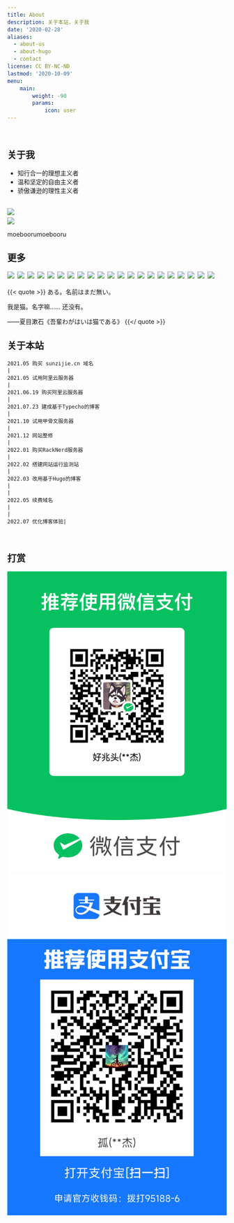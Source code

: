 ```yaml
---
title: About
description: 关于本站，关于我
date: '2020-02-28'
aliases:
  - about-us
  - about-hugo
  - contact
license: CC BY-NC-ND
lastmod: '2020-10-09'
menu:
    main: 
        weight: -90
        params:
            icon: user
---
```

<br>

## 关于我
- 知行合一的理想主义者
- 温和坚定的自由主义者
- 骄傲谦逊的理性主义者
<br>
<img src="https://moe-counter.glitch.me/get/@sunzijie?theme=moeboorumoebooru">
<br>
<img src="https://github-readme-stats.vercel.app/api?username=sunzijie&show_icons=true&theme=tokyonight" width="50%" align="center" />

moeboorumoebooru

## 更多
<div><img src="https://img.shields.io/badge/Edge-0078D7?style=for-the-badge&amp;logo=Microsoft-edge&amp;logoColor=white"> <img src="https://img.shields.io/badge/Google%20Chrome-4285F4?style=for-the-badge&amp;logo=GoogleChrome&amp;logoColor=white"> <img src="https://img.shields.io/badge/google%20assistant-4285F4?style=for-the-badge&amp;logo=google%20assistant&amp;logoColor=white"> <img src="https://img.shields.io/badge/github%20actions-%232671E5.svg?style=for-the-badge&amp;logo=githubactions&amp;logoColor=white"> <img src="https://img.shields.io/badge/adobe-%23FF0000.svg?style=for-the-badge&amp;logo=adobe&amp;logoColor=white"> <img src="https://img.shields.io/badge/figma-%23F24E1E.svg?style=for-the-badge&amp;logo=figma&amp;logoColor=white"> <img src="https://img.shields.io/badge/AlibabaCloud-%23FF6701.svg?style=for-the-badge&amp;logo=alibabacloud&amp;logoColor=white"> <img src="https://img.shields.io/badge/Cloudflare-F38020?style=for-the-badge&amp;logo=Cloudflare&amp;logoColor=white"> <img src="https://img.shields.io/badge/heroku-%23430098.svg?style=for-the-badge&amp;logo=heroku&amp;logoColor=white"> <img src="https://img.shields.io/badge/vercel-%23000000.svg?style=for-the-badge&amp;logo=vercel&amp;logoColor=white"> <img src="https://img.shields.io/badge/Visual%20Studio%20Code-0078d7.svg?style=for-the-badge&amp;logo=visual-studio-code&amp;logoColor=white"> <img src="https://img.shields.io/badge/html5-%23E34F26.svg?style=for-the-badge&amp;logo=html5&amp;logoColor=white"> <img src="https://img.shields.io/badge/latex-%23008080.svg?style=for-the-badge&amp;logo=latex&amp;logoColor=white"> <img src="https://img.shields.io/badge/python-3670A0?style=for-the-badge&amp;logo=python&amp;logoColor=ffdd54"> <img src="https://img.shields.io/badge/Microsoft-0078D4?style=for-the-badge&amp;logo=microsoft&amp;logoColor=white"> <img src="https://img.shields.io/badge/Android-3DDC84?style=for-the-badge&amp;logo=android&amp;logoColor=white"> <img src="https://img.shields.io/badge/chrome%20os-3d89fc?style=for-the-badge&amp;logo=google%20chrome&amp;logoColor=white"> <img src="https://img.shields.io/badge/Debian-D70A53?style=for-the-badge&amp;logo=debian&amp;logoColor=white"> <img src="https://img.shields.io/badge/Windows-0078D6?style=for-the-badge&amp;logo=windows&amp;logoColor=white"> <img src="https://img.shields.io/badge/docker-%230db7ed.svg?style=for-the-badge&amp;logo=docker&amp;logoColor=white"> <img src="https://img.shields.io/badge/Notion-%23000000.svg?style=for-the-badge&amp;logo=notion&amp;logoColor=white"></div>

<br>
{{< quote >}}
ある。名前はまだ無い。

我是猫。名字嘛…… 还没有。

——夏目漱石《吾輩わがはいは猫である》
{{</ quote >}}
<br>

## 关于本站
```
2021.05 购买 sunzijie.cn 域名
|
2021.05 试用阿里云服务器
|
2021.06.19 购买阿里云服务器
|
2021.07.23 建成基于Typecho的博客
|
2021.10 试用甲骨文服务器
|
2021.12 网站整修
|
2022.01 购买RackNerd服务器
|
2022.02 搭建网站运行监测站
|    
2022.03 改用基于Hugo的博客
|  
|
2022.05 续费域名
|  
|
2022.07 优化博客体验|
```
<br>

## 打赏
<img src="https://raw.githubusercontent.com/Sunzijie/picplus/main/2023%E5%B9%B4/6%E6%9C%88/mm_facetoface_collect_qrcode_1687705379851.png" alt="mm_facetoface_collect_qrcode_1687705379851.png" title="mm_facetoface_collect_qrcode_1687705379851.png" />
<img src="https://raw.githubusercontent.com/Sunzijie/picplus/main/2023%E5%B9%B4/6%E6%9C%88/1687705389694.jpg" alt="1687705389694.jpg" title="1687705389694.jpg" />